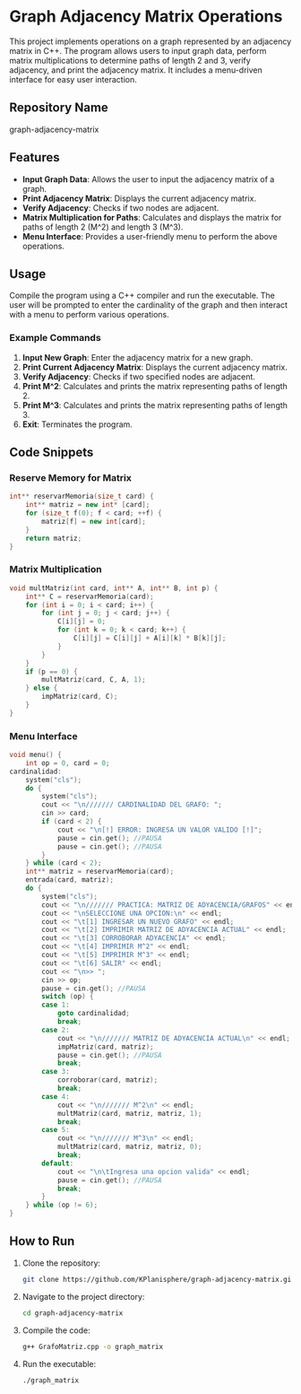 # Graph Adjacency Matrix Operations

This project implements operations on a graph represented by an adjacency matrix in C++. The program allows users to input graph data, perform matrix multiplications to determine paths of length 2 and 3, verify adjacency, and print the adjacency matrix. It includes a menu-driven interface for easy user interaction.

## Repository Name
graph-adjacency-matrix

## Features

- **Input Graph Data**: Allows the user to input the adjacency matrix of a graph.
- **Print Adjacency Matrix**: Displays the current adjacency matrix.
- **Verify Adjacency**: Checks if two nodes are adjacent.
- **Matrix Multiplication for Paths**: Calculates and displays the matrix for paths of length 2 (M^2) and length 3 (M^3).
- **Menu Interface**: Provides a user-friendly menu to perform the above operations.

## Usage

Compile the program using a C++ compiler and run the executable. The user will be prompted to enter the cardinality of the graph and then interact with a menu to perform various operations.

### Example Commands

1. **Input New Graph**: Enter the adjacency matrix for a new graph.
2. **Print Current Adjacency Matrix**: Displays the current adjacency matrix.
3. **Verify Adjacency**: Checks if two specified nodes are adjacent.
4. **Print M^2**: Calculates and prints the matrix representing paths of length 2.
5. **Print M^3**: Calculates and prints the matrix representing paths of length 3.
6. **Exit**: Terminates the program.

## Code Snippets

### Reserve Memory for Matrix
```cpp
int** reservarMemoria(size_t card) {
    int** matriz = new int* [card];
    for (size_t f(0); f < card; ++f) {
        matriz[f] = new int[card];
    }
    return matriz;
}
```

### Matrix Multiplication

```cpp
void multMatriz(int card, int** A, int** B, int p) {
    int** C = reservarMemoria(card);
    for (int i = 0; i < card; i++) {
        for (int j = 0; j < card; j++) {
            C[i][j] = 0;
            for (int k = 0; k < card; k++) {
                C[i][j] = C[i][j] + A[i][k] * B[k][j];
            }
        }
    }
    if (p == 0) {
        multMatriz(card, C, A, 1);
    } else {
        impMatriz(card, C);
    }
}
```

### Menu Interface

```cpp
void menu() {
    int op = 0, card = 0;
cardinalidad:
    system("cls");
    do {
        system("cls");
        cout << "\n/////// CARDINALIDAD DEL GRAFO: ";
        cin >> card;
        if (card < 2) {
            cout << "\n[!] ERROR: INGRESA UN VALOR VALIDO [!]";
            pause = cin.get(); //PAUSA
            pause = cin.get(); //PAUSA
        }
    } while (card < 2);
    int** matriz = reservarMemoria(card);
    entrada(card, matriz);
    do {
        system("cls");
        cout << "\n/////// PRACTICA: MATRIZ DE ADYACENCIA/GRAFOS" << endl;
        cout << "\nSELECCIONE UNA OPCION:\n" << endl;
        cout << "\t[1] INGRESAR UN NUEVO GRAFO" << endl;
        cout << "\t[2] IMPRIMIR MATRIZ DE ADYACENCIA ACTUAL" << endl;
        cout << "\t[3] CORROBORAR ADYACENCIA" << endl;
        cout << "\t[4] IMPRIMIR M^2" << endl;
        cout << "\t[5] IMPRIMIR M^3" << endl;
        cout << "\t[6] SALIR" << endl;
        cout << "\n>> ";
        cin >> op;
        pause = cin.get(); //PAUSA
        switch (op) {
        case 1:
            goto cardinalidad;
            break;
        case 2:
            cout << "\n/////// MATRIZ DE ADYACENCIA ACTUAL\n" << endl;
            impMatriz(card, matriz);
            pause = cin.get(); //PAUSA
            break;
        case 3:
            corroborar(card, matriz);
            break;
        case 4:
            cout << "\n/////// M^2\n" << endl;
            multMatriz(card, matriz, matriz, 1);
            break;
        case 5:
            cout << "\n/////// M^3\n" << endl;
            multMatriz(card, matriz, matriz, 0);
            break;
        default:
            cout << "\n\tIngresa una opcion valida" << endl;
            pause = cin.get(); //PAUSA
            break;
        }
    } while (op != 6);
}
```

## How to Run

1. Clone the repository:
    ```bash
    git clone https://github.com/KPlanisphere/graph-adjacency-matrix.git
    ```
2. Navigate to the project directory:
    ```bash
    cd graph-adjacency-matrix
    ```
3. Compile the code:
    ```bash
    g++ GrafoMatriz.cpp -o graph_matrix
    ```
4. Run the executable:
    ```bash
    ./graph_matrix
    ```
